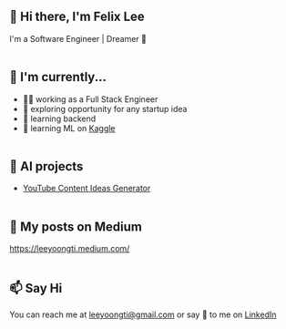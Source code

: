 ## 👋 Hi there, I'm Felix Lee
I'm a Software Engineer | Dreamer :thought_balloon:  <br/><br/>

## 🔨 I'm currently...
- 👩‍💻 working as a Full Stack Engineer
- 🔭 exploring opportunity for any startup idea
- 🌱 learning backend
- 📖 learning ML on [Kaggle](https://www.kaggle.com/felixleeyt) <br /><br />

## 🤖 AI projects
- [YouTube Content Ideas Generator](https://gpt3-writer-starter-production-e122.up.railway.app)<br /><br />  

## :closed_book: My posts on Medium
https://leeyoongti.medium.com/<br /><br />  

## 📫 Say Hi
You can reach me at leeyoongti@gmail.com or say 👋 to me on [LinkedIn](https://www.linkedin.com/in/yoongtilee/)
